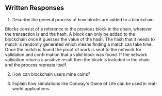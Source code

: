 ## Written Responses

1. Describe the general process of how blocks are added to a blockchain.

Blocks consist of a reference to the previous block in the chain, whatever the transaction is and the hash. A block can only be added to the blockchain once it guesses the value of the hash. The hash that it needs to match is randomly generated which means finding a match can take time. Once the match is found the proof of work is sent to the network for validation and confirmation that a valid block was found. If the network validation returns a positive result then the block is included in the chain and the process repreats itself.

2. How can blockchain users mine coins?

3. Explain how simulations like Conway's Game of Life can be used in real-world applications.